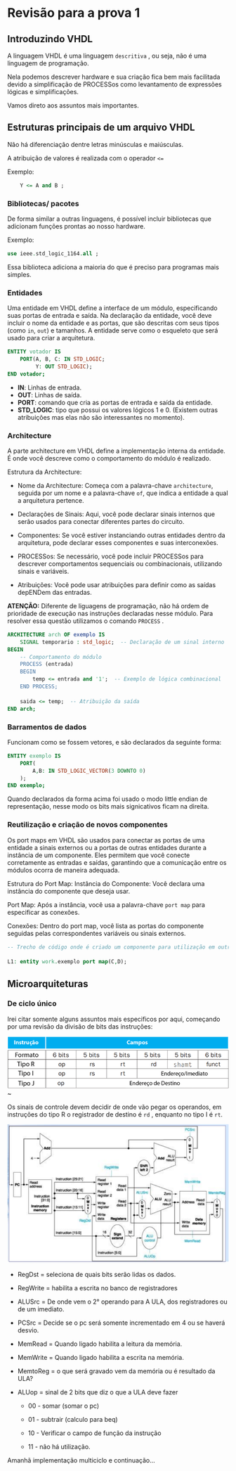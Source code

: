 # Revisão para a prova 1

## Introduzindo VHDL

A linguagem VHDL é uma linguagem `descritiva` , ou seja, não é uma linguagem de programação.

Nela podemos descrever hardware e sua criação fica bem mais facilitada devido a simplificação de PROCESSos como levantamento de expressões lógicas e simplificações.

Vamos direto aos assuntos mais importantes.

## Estruturas principais de um arquivo VHDL

Não há diferenciação dentre letras minúsculas e maiúsculas.

A atribuição de valores é realizada com o operador `<=`

Exemplo:

``` VHDL
    Y <= A and B ;
```

### Bibliotecas/ pacotes

De forma similar a outras linguagens, é possível incluir bibliotecas que adicionam funções prontas ao nosso hardware.

Exemplo:

``` VHDL
use ieee.std_logic_1164.all ;
```

Essa biblioteca adiciona a maioria do que é preciso para programas mais simples.

### Entidades

Uma entidade em VHDL define a interface de um módulo, especificando suas portas de entrada e saída. Na declaração da entidade, você deve incluir o nome da entidade e as portas, que são descritas com seus tipos (como `in`, `out`) e tamanhos. A entidade serve como o esqueleto que será usado para criar a arquitetura.

```VHDL
ENTITY votador IS
    PORT(A, B, C: IN STD_LOGIC;
         Y: OUT STD_LOGIC);
END votador;
```
+ **IN**: Linhas de entrada.
+ **OUT**: Linhas de saída.
+ **PORT**: comando que cria as portas de entrada e saída da entidade.
+ **STD_LOGIC**: tipo que possui os valores lógicos 1 e 0. (Existem outras atribuições mas elas não são interessantes no momento).

### Architecture

A parte architecture em VHDL define a implementação interna da entidade. É onde você descreve como o comportamento do módulo é realizado.

Estrutura da Architecture:

+ Nome da Architecture: Começa com a palavra-chave `architecture`, seguida por um nome e a palavra-chave `of`, que indica a entidade a qual a arquitetura pertence.

+ Declarações de Sinais: Aqui, você pode declarar sinais internos que serão usados para conectar diferentes partes do circuito.

+ Componentes: Se você estiver instanciando outras entidades dentro da arquitetura, pode declarar esses componentes e suas interconexões.

+ PROCESSos: Se necessário, você pode incluir PROCESSos para descrever comportamentos sequenciais ou combinacionais, utilizando sinais e variáveis.

+ Atribuições: Você pode usar atribuições para definir como as saídas depENDem das entradas.

**ATENÇÃO:** Diferente de liguagens de programação, não há ordem de prioridade de execução nas instruções declaradas nesse módulo.
Para resolver essa questão utilizamos o comando `PROCESS` .

``` VHDL
ARCHITECTURE arch OF exemplo IS
    SIGNAL temporario : std_logic;  -- Declaração de um sinal interno
BEGIN
    -- Comportamento do módulo
    PROCESS (entrada) 
    BEGIN
        temp <= entrada and '1';  -- Exemplo de lógica combinacional
    END PROCESS;

    saida <= temp;  -- Atribuição da saída
END arch;
```

### Barramentos de dados

Funcionam como se fossem vetores, e são declarados da seguinte forma:

```VHDL
ENTITY exemplo IS
    PORT(
        A,B: IN STD_LOGIC_VECTOR(3 DOWNTO 0)
    );
END exemplo;
```
Quando declarados da forma acima foi usado o modo little endian de representação, nesse modo os bits mais signicativos ficam na direita.

### Reutilização e criação de novos componentes

Os port maps em VHDL são usados para conectar as portas de uma entidade a sinais externos ou a portas de outras entidades durante a instância de um componente. Eles permitem que você conecte corretamente as entradas e saídas, garantindo que a comunicação entre os módulos ocorra de maneira adequada.

Estrutura do Port Map:
Instância do Componente: Você declara uma instância do componente que deseja usar.

Port Map: Após a instância, você usa a palavra-chave `port map` para especificar as conexões.

Conexões: Dentro do port map, você lista as portas do componente seguidas pelas correspondentes variáveis ou sinais externos.

```VHDL
-- Trecho de código onde é criado um componente para utilização em outro

L1: entity work.exemplo port map(C,D);
```
## Microarquiteturas


### De ciclo único

Irei citar somente alguns assuntos mais especificos por aqui, começando por uma revisão da divisão de bits das instruções:

![Tipos de instruções](./Imagens/image.png)~

Os sinais de controle devem decidir de onde vão pegar os operandos, em instruções do tipo R o registrador de destino é `rd` , enquanto no tipo I é `rt`.

![Caminho de dados](./Imagens/image-1.png)

+ RegDst = seleciona de quais bits serão lidas os dados.

+ RegWrite = habilita a escrita no banco de registradores

+ ALUSrc = De onde vem o 2° operando para A ULA, dos registradores ou de um imediato.

+ PCSrc = Decide se o pc será somente incrementado em 4 ou se haverá desvio.

+ MemRead = Quando ligado habilita a leitura da memória.

+ MemWrite = Quando ligado habilita a escrita na memória.

+ MemtoReg = o que será gravado vem da memória ou é resultado da ULA?

+ ALUop = sinal de 2 bits que diz o que a ULA deve fazer

    + 00 - somar (somar o pc)

    + 01 - subtrair (calculo para beq)

    + 10 - Verificar o campo de função da instrução

    + 11 - não há utilização.

Amanhã implementação multiciclo e continuação...